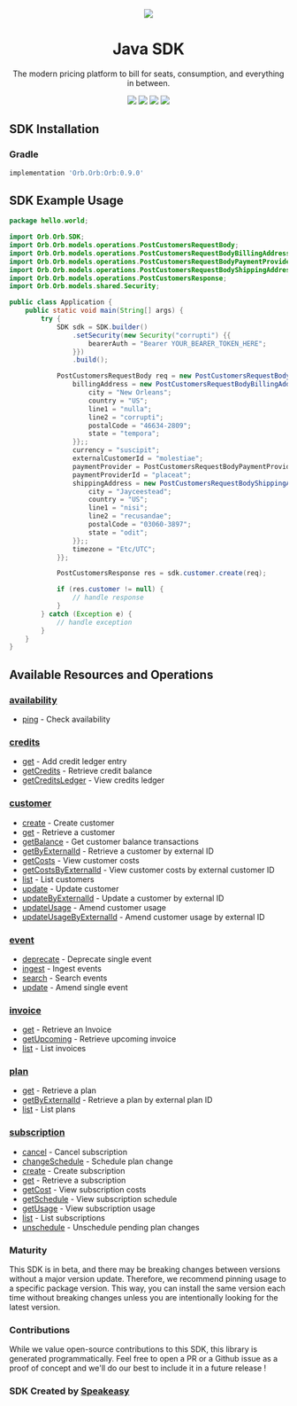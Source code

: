 <div align="center">
    <picture>
        <source srcset="https://user-images.githubusercontent.com/6267663/229776363-b219eaec-e1aa-4192-9123-d8a8e0ab997d.svg" media="(prefers-color-scheme: dark)">
        <img src="https://user-images.githubusercontent.com/6267663/229776275-b670d564-fc2e-4843-b061-adf230737e3f.svg">
    </picture>
    <h1>Java SDK</h1>
   <p>The modern pricing platform to bill for seats, consumption, and everything in between.</p>
   <a href="https://docs.withorb.com/docs/orb-docs/overview"><img src="https://img.shields.io/static/v1?label=Docs&message=API Ref&color=5444e4&style=for-the-badge" /></a>
   <a href="https://github.com/speakeasy-sdks/orb-java/actions"><img src="https://img.shields.io/github/actions/workflow/status/speakeasy-sdks/orb-java/speakeasy_sdk_generation.yml?style=for-the-badge" /></a>
  <a href="https://opensource.org/licenses/MIT"><img src="https://img.shields.io/badge/License-MIT-blue.svg?style=for-the-badge" /></a>
  <a href="https://github.com/speakeasy-sdks/orb-java/releases"><img src="https://img.shields.io/github/v/release/speakeasy-sdks/orb-java?sort=semver&style=for-the-badge" /></a>
</div>

<!-- Start SDK Installation -->
## SDK Installation

### Gradle

```groovy
implementation 'Orb.Orb:Orb:0.9.0'
```
<!-- End SDK Installation -->

## SDK Example Usage
<!-- Start SDK Example Usage -->
```java
package hello.world;

import Orb.Orb.SDK;
import Orb.Orb.models.operations.PostCustomersRequestBody;
import Orb.Orb.models.operations.PostCustomersRequestBodyBillingAddress;
import Orb.Orb.models.operations.PostCustomersRequestBodyPaymentProviderEnum;
import Orb.Orb.models.operations.PostCustomersRequestBodyShippingAddress;
import Orb.Orb.models.operations.PostCustomersResponse;
import Orb.Orb.models.shared.Security;

public class Application {
    public static void main(String[] args) {
        try {
            SDK sdk = SDK.builder()
                .setSecurity(new Security("corrupti") {{
                    bearerAuth = "Bearer YOUR_BEARER_TOKEN_HERE";
                }})
                .build();

            PostCustomersRequestBody req = new PostCustomersRequestBody("provident", "distinctio") {{
                billingAddress = new PostCustomersRequestBodyBillingAddress() {{
                    city = "New Orleans";
                    country = "US";
                    line1 = "nulla";
                    line2 = "corrupti";
                    postalCode = "46634-2809";
                    state = "tempora";
                }};;
                currency = "suscipit";
                externalCustomerId = "molestiae";
                paymentProvider = PostCustomersRequestBodyPaymentProviderEnum.STRIPE_INVOICE;
                paymentProviderId = "placeat";
                shippingAddress = new PostCustomersRequestBodyShippingAddress() {{
                    city = "Jayceestead";
                    country = "US";
                    line1 = "nisi";
                    line2 = "recusandae";
                    postalCode = "03060-3897";
                    state = "odit";
                }};;
                timezone = "Etc/UTC";
            }};            

            PostCustomersResponse res = sdk.customer.create(req);

            if (res.customer != null) {
                // handle response
            }
        } catch (Exception e) {
            // handle exception
        }
    }
}
```
<!-- End SDK Example Usage -->

<!-- Start SDK Available Operations -->
## Available Resources and Operations


### [availability](docs/availability/README.md)

* [ping](docs/availability/README.md#ping) - Check availability

### [credits](docs/credits/README.md)

* [get](docs/credits/README.md#get) - Add credit ledger entry
* [getCredits](docs/credits/README.md#getcredits) - Retrieve credit balance
* [getCreditsLedger](docs/credits/README.md#getcreditsledger) - View credits ledger

### [customer](docs/customer/README.md)

* [create](docs/customer/README.md#create) - Create customer
* [get](docs/customer/README.md#get) - Retrieve a customer
* [getBalance](docs/customer/README.md#getbalance) - Get customer balance transactions
* [getByExternalId](docs/customer/README.md#getbyexternalid) - Retrieve a customer by external ID
* [getCosts](docs/customer/README.md#getcosts) - View customer costs
* [getCostsByExternalId](docs/customer/README.md#getcostsbyexternalid) - View customer costs by external customer ID
* [list](docs/customer/README.md#list) - List customers
* [update](docs/customer/README.md#update) - Update customer
* [updateByExternalId](docs/customer/README.md#updatebyexternalid) - Update a customer by external ID
* [updateUsage](docs/customer/README.md#updateusage) - Amend customer usage
* [updateUsageByExternalId](docs/customer/README.md#updateusagebyexternalid) - Amend customer usage by external ID

### [event](docs/event/README.md)

* [deprecate](docs/event/README.md#deprecate) - Deprecate single event
* [ingest](docs/event/README.md#ingest) - Ingest events
* [search](docs/event/README.md#search) - Search events
* [update](docs/event/README.md#update) - Amend single event

### [invoice](docs/invoice/README.md)

* [get](docs/invoice/README.md#get) - Retrieve an Invoice
* [getUpcoming](docs/invoice/README.md#getupcoming) - Retrieve upcoming invoice
* [list](docs/invoice/README.md#list) - List invoices

### [plan](docs/plan/README.md)

* [get](docs/plan/README.md#get) - Retrieve a plan
* [getByExternalId](docs/plan/README.md#getbyexternalid) - Retrieve a plan by external plan ID
* [list](docs/plan/README.md#list) - List plans

### [subscription](docs/subscription/README.md)

* [cancel](docs/subscription/README.md#cancel) - Cancel subscription
* [changeSchedule](docs/subscription/README.md#changeschedule) - Schedule plan change
* [create](docs/subscription/README.md#create) - Create subscription
* [get](docs/subscription/README.md#get) - Retrieve a subscription
* [getCost](docs/subscription/README.md#getcost) - View subscription costs
* [getSchedule](docs/subscription/README.md#getschedule) - View subscription schedule
* [getUsage](docs/subscription/README.md#getusage) - View subscription usage
* [list](docs/subscription/README.md#list) - List subscriptions
* [unschedule](docs/subscription/README.md#unschedule) - Unschedule pending plan changes
<!-- End SDK Available Operations -->

### Maturity

This SDK is in beta, and there may be breaking changes between versions without a major version update. Therefore, we recommend pinning usage 
to a specific package version. This way, you can install the same version each time without breaking changes unless you are intentionally 
looking for the latest version.

### Contributions

While we value open-source contributions to this SDK, this library is generated programmatically. 
Feel free to open a PR or a Github issue as a proof of concept and we'll do our best to include it in a future release !

### SDK Created by [Speakeasy](https://docs.speakeasyapi.dev/docs/using-speakeasy/client-sdks)
